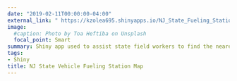 ```yaml
---
date: "2019-02-11T00:00:00-04:00"
external_link: " https://kzolea695.shinyapps.io/NJ_State_Fueling_Stations_Map/"
image:
  #caption: Photo by Toa Heftiba on Unsplash
  focal_point: Smart
summary: Shiny app used to assist state field workers to find the nearest state vehicle fueling station closest to their field site. The data used in this app was web scraped using the rvest package.
tags:
- Shiny
title: NJ State Vehicle Fueling Station Map
---
```

  